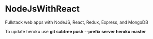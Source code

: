 # NodeJsWithReact
Fullstack web apps with NodeJS, React, Redux, Express, and MongoDB

To update heroku use 
<b> git subtree push --prefix server heroku master </b>
